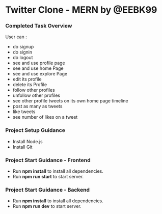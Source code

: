 # Twitter Clone - MERN by @EEBK99

### Completed Task Overview

User can :

- do signup
- do signin
- do logout
- see and use profile page
- see and use home Page
- see and use explore Page
- edit its profile
- delete its Profile
- follow other profiles
- unfollow other profiles
- see other profile tweets on its own home page timeline
- post as many as tweets
- like tweets
- see number of likes on a tweet

### Project Setup Guidance

- Install Node.js
- Install Git

### Project Start Guidance - Frontend

- Run **npm install** to install all dependencies.
- Run **npm run start** to start server.

### Project Start Guidance - Backend

- Run **npm install** to install all dependencies.
- Run **npm run dev** to start server.
